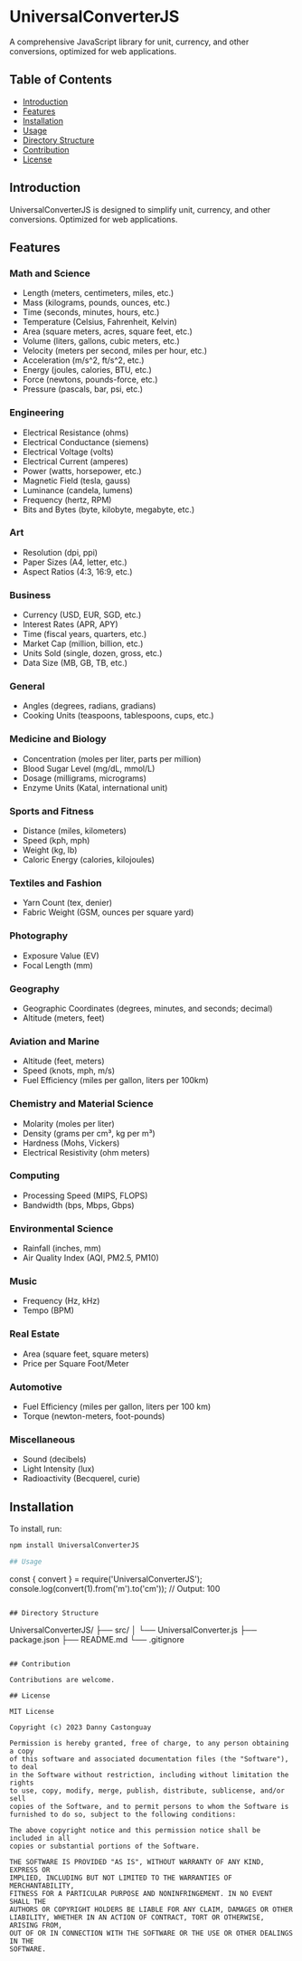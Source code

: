 # UniversalConverterJS

A comprehensive JavaScript library for unit, currency, and other conversions, optimized for web applications.

## Table of Contents

- [Introduction](#introduction)
- [Features](#features)
- [Installation](#installation)
- [Usage](#usage)
- [Directory Structure](#directory-structure)
- [Contribution](#contribution)
- [License](#license)

## Introduction

UniversalConverterJS is designed to simplify unit, currency, and other conversions. Optimized for web applications.

## Features

### Math and Science
- Length (meters, centimeters, miles, etc.)
- Mass (kilograms, pounds, ounces, etc.)
- Time (seconds, minutes, hours, etc.)
- Temperature (Celsius, Fahrenheit, Kelvin)
- Area (square meters, acres, square feet, etc.)
- Volume (liters, gallons, cubic meters, etc.)
- Velocity (meters per second, miles per hour, etc.)
- Acceleration (m/s^2, ft/s^2, etc.)
- Energy (joules, calories, BTU, etc.)
- Force (newtons, pounds-force, etc.)
- Pressure (pascals, bar, psi, etc.)

### Engineering
- Electrical Resistance (ohms)
- Electrical Conductance (siemens)
- Electrical Voltage (volts)
- Electrical Current (amperes)
- Power (watts, horsepower, etc.)
- Magnetic Field (tesla, gauss)
- Luminance (candela, lumens)
- Frequency (hertz, RPM)
- Bits and Bytes (byte, kilobyte, megabyte, etc.)

### Art
- Resolution (dpi, ppi)
- Paper Sizes (A4, letter, etc.)
- Aspect Ratios (4:3, 16:9, etc.)

### Business
- Currency (USD, EUR, SGD, etc.)
- Interest Rates (APR, APY)
- Time (fiscal years, quarters, etc.)
- Market Cap (million, billion, etc.)
- Units Sold (single, dozen, gross, etc.)
- Data Size (MB, GB, TB, etc.)

### General
- Angles (degrees, radians, gradians)
- Cooking Units (teaspoons, tablespoons, cups, etc.)

### Medicine and Biology
- Concentration (moles per liter, parts per million)
- Blood Sugar Level (mg/dL, mmol/L)
- Dosage (milligrams, micrograms)
- Enzyme Units (Katal, international unit)

### Sports and Fitness
- Distance (miles, kilometers)
- Speed (kph, mph)
- Weight (kg, lb)
- Caloric Energy (calories, kilojoules)

### Textiles and Fashion
- Yarn Count (tex, denier)
- Fabric Weight (GSM, ounces per square yard)

### Photography
- Exposure Value (EV)
- Focal Length (mm)

### Geography
- Geographic Coordinates (degrees, minutes, and seconds; decimal)
- Altitude (meters, feet)

### Aviation and Marine
- Altitude (feet, meters)
- Speed (knots, mph, m/s)
- Fuel Efficiency (miles per gallon, liters per 100km)

### Chemistry and Material Science
- Molarity (moles per liter)
- Density (grams per cm³, kg per m³)
- Hardness (Mohs, Vickers)
- Electrical Resistivity (ohm meters)

### Computing
- Processing Speed (MIPS, FLOPS)
- Bandwidth (bps, Mbps, Gbps)

### Environmental Science
- Rainfall (inches, mm)
- Air Quality Index (AQI, PM2.5, PM10)

### Music
- Frequency (Hz, kHz)
- Tempo (BPM)

### Real Estate
- Area (square feet, square meters)
- Price per Square Foot/Meter

### Automotive
- Fuel Efficiency (miles per gallon, liters per 100 km)
- Torque (newton-meters, foot-pounds)

### Miscellaneous
- Sound (decibels)
- Light Intensity (lux)
- Radioactivity (Becquerel, curie)

## Installation

To install, run:

```bash
npm install UniversalConverterJS

## Usage

```
const { convert } = require('UniversalConverterJS');
console.log(convert(1).from('m').to('cm'));  // Output: 100
```

## Directory Structure

```
UniversalConverterJS/
├── src/
│   └── UniversalConverter.js
├── package.json
├── README.md
└── .gitignore
```

## Contribution

Contributions are welcome.

## License

MIT License

Copyright (c) 2023 Danny Castonguay

Permission is hereby granted, free of charge, to any person obtaining a copy
of this software and associated documentation files (the "Software"), to deal
in the Software without restriction, including without limitation the rights
to use, copy, modify, merge, publish, distribute, sublicense, and/or sell
copies of the Software, and to permit persons to whom the Software is
furnished to do so, subject to the following conditions:

The above copyright notice and this permission notice shall be included in all
copies or substantial portions of the Software.

THE SOFTWARE IS PROVIDED "AS IS", WITHOUT WARRANTY OF ANY KIND, EXPRESS OR
IMPLIED, INCLUDING BUT NOT LIMITED TO THE WARRANTIES OF MERCHANTABILITY,
FITNESS FOR A PARTICULAR PURPOSE AND NONINFRINGEMENT. IN NO EVENT SHALL THE
AUTHORS OR COPYRIGHT HOLDERS BE LIABLE FOR ANY CLAIM, DAMAGES OR OTHER
LIABILITY, WHETHER IN AN ACTION OF CONTRACT, TORT OR OTHERWISE, ARISING FROM,
OUT OF OR IN CONNECTION WITH THE SOFTWARE OR THE USE OR OTHER DEALINGS IN THE
SOFTWARE.

